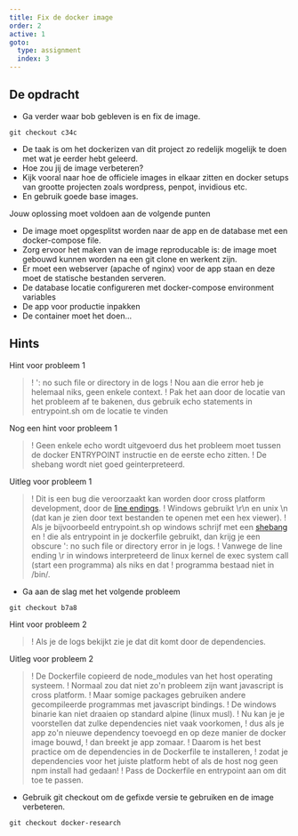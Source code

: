 ```yaml
---
title: Fix de docker image
order: 2
active: 1
goto:
  type: assignment
  index: 3
---
```


## De opdracht

- Ga verder waar bob gebleven is en fix de image.

```shell
git checkout c34c
```

- De taak is om het dockerizen van dit project zo redelijk mogelijk te doen met wat je eerder hebt geleerd.
- Hoe zou jij de image verbeteren?
- Kijk vooral naar hoe de officiele images in elkaar zitten en docker setups van grootte projecten zoals wordpress, penpot, invidious etc.
- En gebruik goede base images.

Jouw oplossing moet voldoen aan de volgende punten

- De image moet opgesplitst worden naar de app en de database met een docker-compose file.
- Zorg ervoor het maken van de image reproducable is: de image moet gebouwd kunnen worden na een git clone en werkent zijn.
- Er moet een webserver (apache of nginx) voor de app staan en deze moet de statische bestanden serveren.
- De database locatie configureren met docker-compose environment variables
- De app voor productie inpakken
- De container moet het doen...

## Hints

Hint voor probleem 1

> ! ': no such file or directory in de logs
> ! Nou aan die error heb je helemaal niks, geen enkele context.
> ! Pak het aan door de locatie van het probleem af te bakenen, dus gebruik echo statements in entrypoint.sh om de locatie te vinden

Nog een hint voor probleem 1

> ! Geen enkele echo wordt uitgevoerd dus het probleem moet tussen de docker ENTRYPOINT instructie en de eerste echo zitten.
> ! De shebang wordt niet goed geinterpreteerd.

Uitleg voor probleem 1

> ! Dit is een bug die veroorzaakt kan worden door cross platform development, door de [line endings](https://en.wikipedia.org/wiki/Newline?lang=en).
> ! Windows gebruikt \r\n en unix \n (dat kan je zien door text bestanden te openen met een hex viewer).
> ! Als je bijvoorbeeld entrypoint.sh op windows schrijf met een [shebang](https://en.wikipedia.org/wiki/Shebang_%28Unix%29?lang=en) en
> ! die als entrypoint in je dockerfile gebruikt, dan krijg je een obscure ': no such file or directory error in je logs.
> ! Vanwege de line ending \r in windows interpreteerd de linux kernel de exec system call (start een programma) als niks en dat
> ! programma bestaad niet in /bin/.

- Ga aan de slag met het volgende probleem

```shell
git checkout b7a8
```

Hint voor probleem 2

> ! Als je de logs bekijkt zie je dat dit komt door de dependencies.

Uitleg voor probleem 2

> ! De Dockerfile copieerd de node_modules van het host operating systeem.
> ! Normaal zou dat niet zo'n probleem zijn want javascript is cross platform.
> ! Maar somige packages gebruiken andere gecompileerde programmas met javascript bindings.
> ! De windows binarie kan niet draaien op standard alpine (linux musl).
> ! Nu kan je je voorstellen dat zulke dependencies niet vaak voorkomen,
> ! dus als je app zo'n nieuwe dependency toevoegd en op deze manier de docker image bouwd,
> ! dan breekt je app zomaar.
> ! Daarom is het best practice om de dependencies in de Dockerfile te installeren,
> ! zodat je dependencies voor het juiste platform hebt of als de host nog geen npm install had gedaan!
> ! Pass de Dockerfile en entrypoint aan om dit toe te passen.

- Gebruik git checkout om de gefixde versie te gebruiken en de image verbeteren.

```shell
git checkout docker-research
```
